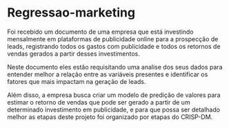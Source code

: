 # Regressao-marketing

Foi recebido um documento de uma empresa que está investindo mensalmente em plataformas de publicidade online para a prospecção de leads, registrando todos os gastos com publicidade e todos os retornos de vendas gerados a partir desses investimentos.

Neste documento eles estão requisitando uma analise dos seus dados para entender melhor a relação entre as variáveis presentes e identificar os fatores que mais impactam na geração de leads.

Além disso, a empresa busca criar um modelo de predição de valores para estimar o retorno de vendas que pode ser gerado a partir de um determinado investimento em publicidade, e para que possa ser detalhado melhor as etapas deste projeto foi organizado por etapas do CRISP-DM.
